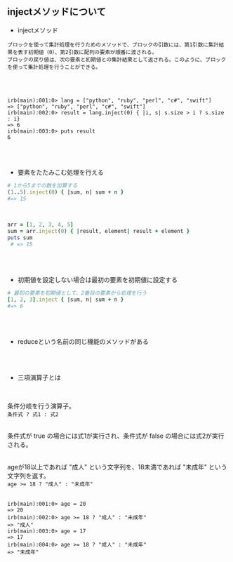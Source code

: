 ## injectメソッドについて  
- injectメソッド  
```
ブロックを使って集計処理を行うためのメソッドで、ブロックの引数には、第1引数に集計結果を表す初期値（0）、第2引数に配列の要素が順番に渡される。
ブロックの戻り値は、次の要素と初期値との集計結果として返される。このように、ブロックを使って集計処理を行うことができる。
```
<br>
<br>

```
irb(main):001:0> lang = ["python", "ruby", "perl", "c#", "swift"]
=> ["python", "ruby", "perl", "c#", "swift"]
irb(main):002:0> result = lang.inject(0) { |i, s| s.size > i ? s.size : i}
=> 6
irb(main):003:0> puts result
6
```
<br>
<br>

- 要素をたたみこむ処理を行える  
```rb
# 1から5までの数を加算する
(1..5).inject(0) { |sum, n| sum + n } 
#=> 15
```
<br>

```rb
arr = [1, 2, 3, 4, 5]
sum = arr.inject(0) { |result, element| result + element }
puts sum
 # => 15
```
<br>
<br>


- 初期値を設定しない場合は最初の要素を初期値に設定する  
```rb
# 最初の要素を初期値として、2番目の要素から処理を行う
[1, 2, 3].inject { |sum, n| sum + n } 
#=> 6
```
<br>
<br>

- reduceという名前の同じ機能のメソッドがある
<br>
<br>

- 三項演算子とは  
<br>  

条件分岐を行う演算子。  
`条件式 ? 式1 : 式2`  
<br>  

条件式が true の場合には式1が実行され、条件式が false の場合には式2が実行される。  
<br>  

ageが18以上であれば "成人" という文字列を、18未満であれば "未成年" という文字列を返す。  
`age >= 18 ? "成人" : "未成年"`  
<br>  

```
irb(main):001:0> age = 20
=> 20
irb(main):002:0> age >= 18 ? "成人" : "未成年"
=> "成人"
irb(main):003:0> age = 17
=> 17
irb(main):004:0> age >= 18 ? "成人" : "未成年"
=> "未成年"
```